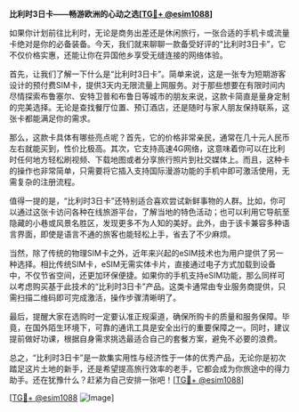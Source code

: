 **比利时3日卡——畅游欧洲的心动之选[[TG💪+ @esim1088](https://t.me/s/esim1088)]**

如果你计划前往比利时，无论是商务出差还是休闲旅行，一张合适的手机卡或流量卡绝对是你的必备装备。今天，我们就来聊聊一款备受好评的“比利时3日卡”，它不仅价格实惠，还能让你在异国他乡享受无缝连接的网络体验。

首先，让我们了解一下什么是“比利时3日卡”。简单来说，这是一张专为短期游客设计的预付费SIM卡，提供3天内无限流量上网服务。对于那些想要在有限时间内尽情探索布鲁塞尔、安特卫普和布鲁日等城市的朋友来说，这款卡简直是量身定制的完美选择。无论是查找餐厅位置、预订酒店，还是随时与家人朋友保持联系，这张卡都能满足你的需求。

那么，这款卡具体有哪些亮点呢？首先，它的价格非常亲民，通常在几十元人民币左右就能买到，性价比极高。其次，它支持高速4G网络，这意味着你可以在比利时任何地方轻松刷视频、下载地图或者分享旅行照片到社交媒体上。而且，这种卡的操作也非常简单，只需要将它插入支持国际漫游功能的手机中即可激活使用，无需复杂的注册流程。

值得一提的是，“比利时3日卡”还特别适合喜欢尝试新鲜事物的人群。比如，你可以通过这张卡访问各种在线旅游平台，了解当地的特色活动；也可以利用它导航至隐藏的小巷或风景名胜区，发现更多不为人知的美好。此外，由于该卡兼容多种语言界面，即使是语言不通的旅客也能轻松上手，省去了不少麻烦。

当然，除了传统的物理SIM卡之外，近年来兴起的eSIM技术也为用户提供了另一种选择。相比传统SIM卡，eSIM无需实体卡片，直接通过电子方式加载到设备中，不仅节省空间，还更加环保便捷。如果你的手机支持eSIM功能，那么同样可以考虑购买基于此技术的“比利时3日卡”产品。这类卡通常由专业服务商提供，只需扫描二维码即可完成激活，操作步骤清晰明了。

最后，提醒大家在选购时一定要认准正规渠道，确保所购卡的质量和服务保障。毕竟，在国外陌生环境下，可靠的通讯工具是安全出行的重要保障之一。同时，建议提前做好功课，根据自身需求挑选最适合自己的套餐方案，避免不必要的浪费。

总之，“比利时3日卡”是一款集实用性与经济性于一体的优秀产品，无论你是初次踏足这片土地的新手，还是希望提高旅行效率的老手，它都会成为你旅途中的得力助手。还在犹豫什么？赶紧为自己安排一张吧！[[TG💪+ @esim1088](https://t.me/s/esim1088)]

[[TG💪+ @esim1088](https://t.me/s/esim1088) ![Image](https://i.postimg.cc/4NQfJmqS/Snipaste-2025-05-13-00-14-12.png)]